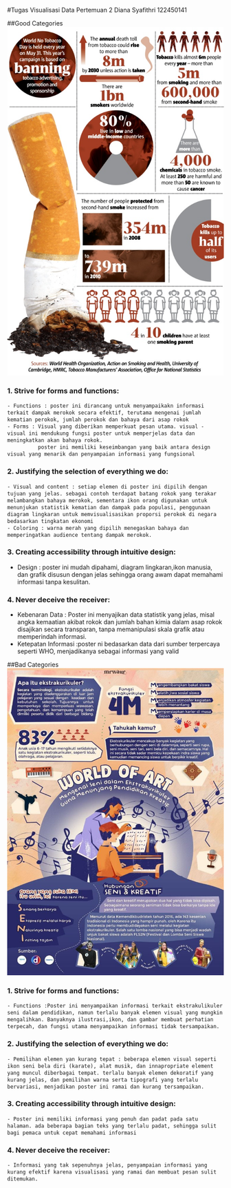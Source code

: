 #Tugas Visualisasi Data Pertemuan 2
Diana Syafithri
122450141

##Good Categories
![Alt Text](https://github.com/v1enn4/Visualisasi-Data_122450141/blob/main/build/download.png)
### 1. **Strive for forms and functions**:
    - Functions : poster ini dirancang untuk menyampaikakn informasi terkait dampak merokok secara efektif, terutama mengenai jumlah kematian perokok, jumlah perokok dan bahaya dari asap rokok
    - Forms : Visual yang diberikan memperkuat pesan utama. visual - visual ini mendukung fungsi poster untuk memperjelas data dan meningkatkan akan bahaya rokok.      
              poster ini memiliki keseimbangan yang baik antara design visual yang menarik dan penyampaian informasi yang fungsional

### 2. **Justifying the selection of everything we do**:
    - Visual and content : setiap elemen di poster ini dipilih dengan tujuan yang jelas. sebagai contoh terdapat batang rokok yang terakar melambangkan bahaya merokok, sementara ikon orang digunakan untuk menunjukan statistik kematian dan dampak pada populasi, penggunaan diagram lingkaran untuk memvisualisasikan proporsi perokok di negara bedasarkan tingkatan ekonomi
    - Coloring : warna merah yang dipilih menegaskan bahaya dan memperingatkan audience tentang dampak merokok.

### 3. **Creating accessibility through intuitive design**:
   - Design : poster ini mudah dipahami, diagram lingkaran,ikon manusia, dan grafik disusun dengan jelas sehingga orang awam dapat memahami informasi tanpa kesulitan.

### 4. **Never deceive the receiver**:
   - Kebenaran Data : Poster ini menyajikan data statistik yang jelas, misal angka kemaatian akibat rokok dan jumlah bahan kimia dalam asap rokok disajikan secara transparan, tanpa memanipulasi skala grafik atau memperindah informasi.
   - Ketepatan Informasi :poster ni bedasarkan data dari sumber terpercaya seperti WHO, menjadikanya sebagai informasi yang valid

##Bad Categories
![Alt Text](https://github.com/v1enn4/Visualisasi-Data_122450141/blob/main/build/download%20(1).png)

### 1. **Strive for forms and functions**:
    - Functions :Poster ini menyampaikan informasi terkait ekstrakulikuler seni dalam pendidikan, namun terlalu banyak elemen visual yang mungkin mengalihkan. Banyaknya ilustrasi,ikon, dan gambar membuat perhatian terpecah, dan fungsi utama menyampaikan informasi tidak tersampaikan.

### 2. **Justifying the selection of everything we do**:
    - Pemilihan elemen yan kurang tepat : beberapa elemen visual seperti ikon seni bela diri (karate), alat musik, dan innapropriate element yang muncul diberbagai tempat. terlalu banyak elemen dekoratif yang kurang jelas, dan pemilihan warna serta tipografi yang terlalu bervariasi, menjadikan poster ini ramai dan kurang tersampaikan.

### 3. **Creating accessibility through intuitive design**:
    - Poster ini memiliki informasi yang penuh dan padat pada satu halaman. ada beberapa bagian teks yang terlalu padat, sehingga sulit bagi pemaca untuk cepat memahami informasi

### 4. **Never deceive the receiver**:
    - Informasi yang tak sepenuhnya jelas, penyampaian informasi yang kurang efektif karena visualisasi yang ramai dan membuat pesan sulit ditemukan.
